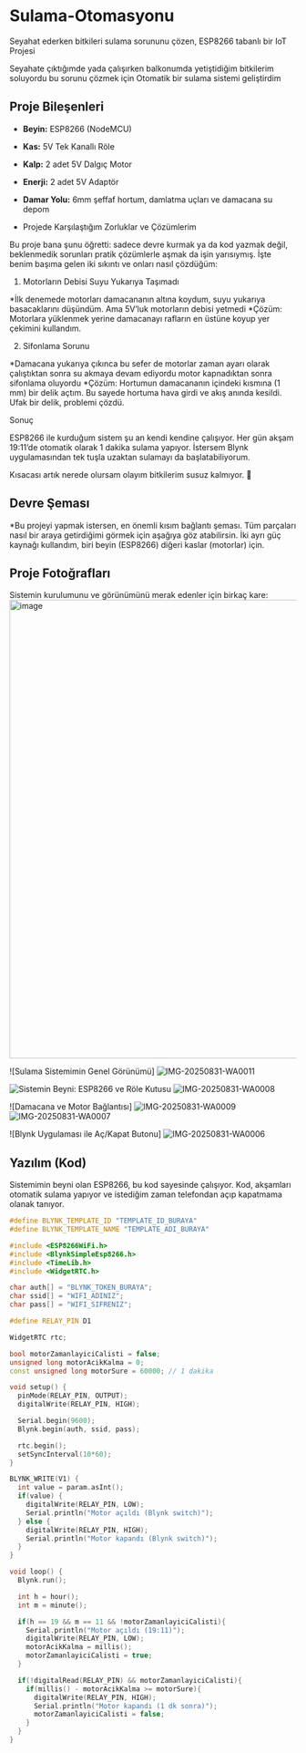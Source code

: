 # Sulama-Otomasyonu
Seyahat ederken bitkileri sulama sorununu çözen, ESP8266 tabanlı bir IoT Projesi


Seyahate çıktığımde yada çalışırken  balkonumda yetiştidiğim bitkilerim soluyordu bu sorunu çözmek için Otomatik bir sulama sistemi geliştirdim

## Proje Bileşenleri

* **Beyin:** ESP8266 (NodeMCU)
* **Kas:** 5V Tek Kanallı Röle
* **Kalp:** 2 adet 5V Dalgıç Motor
* **Enerji:** 2 adet 5V Adaptör
* **Damar Yolu:** 6mm şeffaf hortum, damlatma uçları ve damacana su depom

* Projede Karşılaştığım Zorluklar ve Çözümlerim

Bu proje bana şunu öğretti: sadece devre kurmak ya da kod yazmak değil, beklenmedik sorunları pratik çözümlerle aşmak da işin yarısıymış. İşte benim başıma gelen iki sıkıntı ve onları nasıl çözdüğüm:

1. Motorların Debisi Suyu Yukarıya Taşımadı

*İlk denemede motorları damacananın altına koydum, suyu yukarıya basacaklarını düşündüm. Ama 5V’luk motorların debisi yetmedi
*Çözüm: Motorlara yüklenmek yerine damacanayı rafların en üstüne koyup yer çekimini kullandım.

2. Sifonlama Sorunu

*Damacana yukarıya çıkınca bu sefer de motorlar zaman ayarı olarak çalıştıktan sonra su akmaya devam ediyordu motor kapnadıktan sonra sifonlama oluyordu
*Çözüm: Hortumun damacananın içindeki kısmına  (1 mm) bir delik açtım. Bu sayede hortuma hava girdi ve akış anında kesildi. Ufak bir delik, problemi çözdü.

Sonuç

ESP8266 ile kurduğum sistem şu an kendi kendine çalışıyor. Her gün akşam 19:11’de otomatik olarak 1 dakika sulama yapıyor. İstersem Blynk uygulamasından tek tuşla uzaktan sulamayı da başlatabiliyorum.

Kısacası artık nerede olursam olayım bitkilerim susuz kalmıyor. 🌱

## Devre Şeması

*Bu projeyi yapmak istersen, en önemli kısım bağlantı şeması. Tüm parçaları nasıl bir araya getirdiğimi görmek için aşağıya göz atabilirsin. İki ayrı güç kaynağı kullandım, biri beyin (ESP8266) diğeri kaslar (motorlar) için.



## Proje Fotoğrafları

Sistemin kurulumunu ve görünümünü merak edenler için birkaç kare:
<img width="1388" height="805" alt="image" src="https://github.com/user-attachments/assets/cf7a8086-3d19-4dff-b83a-98f61f188d51" />

![Sulama Sistemimin Genel Görünümü]
![IMG-20250831-WA0011](https://github.com/user-attachments/assets/8ef2702e-b2ee-4eda-8f49-8db7529330df)


![Sistemin Beyni: ESP8266 ve Röle Kutusu](https://i.imgur.com/your-IMG-20250831-WA0008.jpg)
![IMG-20250831-WA0008](https://github.com/user-attachments/assets/8b969894-579d-4796-adcf-e2448ccb551a)


![Damacana ve Motor Bağlantısı]
![IMG-20250831-WA0009](https://github.com/user-attachments/assets/d475d909-e53b-489b-ba7d-7c6d60cac38a)
![IMG-20250831-WA0007](https://github.com/user-attachments/assets/4917067d-f216-4326-b4ea-5b0c706179f8)


![Blynk Uygulaması ile Aç/Kapat Butonu]
![IMG-20250831-WA0006](https://github.com/user-attachments/assets/dd3d934e-4029-41f3-b719-abb57f1ceba2)


## Yazılım (Kod)

Sistemimin beyni olan ESP8266, bu kod sayesinde çalışıyor. Kod, akşamları otomatik sulama yapıyor ve istediğim zaman telefondan açıp kapatmama olanak tanıyor.

```cpp
#define BLYNK_TEMPLATE_ID "TEMPLATE_ID_BURAYA"
#define BLYNK_TEMPLATE_NAME "TEMPLATE_ADI_BURAYA"

#include <ESP8266WiFi.h>
#include <BlynkSimpleEsp8266.h>
#include <TimeLib.h>
#include <WidgetRTC.h>

char auth[] = "BLYNK_TOKEN_BURAYA";
char ssid[] = "WIFI_ADINIZ";
char pass[] = "WIFI_SIFRENIZ";

#define RELAY_PIN D1

WidgetRTC rtc;

bool motorZamanlayiciCalisti = false;
unsigned long motorAcikKalma = 0;
const unsigned long motorSure = 60000; // 1 dakika

void setup() {
  pinMode(RELAY_PIN, OUTPUT);
  digitalWrite(RELAY_PIN, HIGH); 

  Serial.begin(9600);
  Blynk.begin(auth, ssid, pass);

  rtc.begin();
  setSyncInterval(10*60); 
}

BLYNK_WRITE(V1) {
  int value = param.asInt();
  if(value) {
    digitalWrite(RELAY_PIN, LOW);
    Serial.println("Motor açıldı (Blynk switch)");
  } else {
    digitalWrite(RELAY_PIN, HIGH);
    Serial.println("Motor kapandı (Blynk switch)");
  }
}

void loop() {
  Blynk.run();

  int h = hour();
  int m = minute();

  if(h == 19 && m == 11 && !motorZamanlayiciCalisti){
    Serial.println("Motor açıldı (19:11)");
    digitalWrite(RELAY_PIN, LOW);
    motorAcikKalma = millis();
    motorZamanlayiciCalisti = true;
  }

  if(!digitalRead(RELAY_PIN) && motorZamanlayiciCalisti){
    if(millis() - motorAcikKalma >= motorSure){
      digitalWrite(RELAY_PIN, HIGH);
      Serial.println("Motor kapandı (1 dk sonra)");
      motorZamanlayiciCalisti = false;
    }
  }
}

